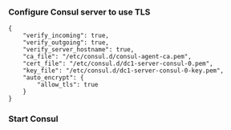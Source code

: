 ### Configure Consul server to use TLS

```
{
    "verify_incoming": true,
    "verify_outgoing": true,
    "verify_server_hostname": true,
    "ca_file": "/etc/consul.d/consul-agent-ca.pem",
    "cert_file": "/etc/consul.d/dc1-server-consul-0.pem",
    "key_file": "/etc/consul.d/dc1-server-consul-0-key.pem",
    "auto_encrypt": {
        "allow_tls": true
    }
}
```

### Start Consul